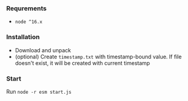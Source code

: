 ### Requrements

* `node ^16.x`

### Installation

* Download and unpack
* (optional) Create `timestamp.txt` with timestamp-bound value. If file doesn't exist, it will be created with current timestamp

### Start

Run `node -r esm start.js`
